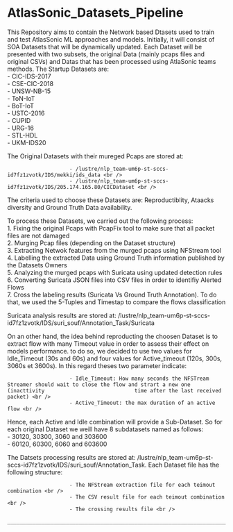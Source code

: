 # AtlasSonic_Datasets_Pipeline <br />
This Repository aims to contain the Network based Dtasets used to train and test AtlasSonic ML approaches and models. Initially, it will consist of SOA Datasets that will be dynamically updated. Each Dataset will be presented with two subsets, the original Data (mainly pcaps files and original CSVs) and Datas that has been processed using AtlaSonic teams methods. 
The Startup Datasets are: <br /> 
                        - CIC-IDS-2017 <br />
                        - CSE-CIC-2018 <br />
                        - UNSW-NB-15 <br />
                        - ToN-IoT <br />
                        - BoT-IoT <br />
                        - USTC-2016 <br />
                        - CUPID <br />
                        - URG-16 <br />
                        - STL-HDL <br />
                        - UKM-IDS20 <br />
                        
 The Original Datasets with their mureged Pcaps are stored at: <br />
 
                        - /lustre/nlp_team-um6p-st-sccs-id7fz1zvotk/IDS/mekki/ids_data <br />
                        - /lustre/nlp_team-um6p-st-sccs-id7fz1zvotk/IDS/205.174.165.80/CICDataset <br />
 
 The criteria used to choose these Datasets are: Reproductiblity, Ataacks diversity and Ground Truth Data availability. <br />
 
 To process these Datasets, we carried out the following process: <br />
                        1. Fixing the original Pcaps with PcapFix tool to make sure that all packet files are not damaged <br />
                        2. Murging Pcap files (depending on the Dataset structure) <br />
                        3. Extracting Netwok features from the murged pcaps using NFStream tool <br />
                        4.  Labelling the extracted Data using Ground Truth information published by the Datasets Owners <br />
                        5. Analyzing the murged pcaps with Suricata using updated detection rules <br />
                        6. Converting Suricata JSON files into CSV files in order to identifiy Alerted Flows <br />
                        7. Cross the labeling results (Suricata Vs Ground Truth Annotation). To do that, we used the 5-Tuples and Timestap to                                  compare the flows classification <br />

Suricata analysis results are stored at: /lustre/nlp_team-um6p-st-sccs-id7fz1zvotk/IDS/suri_souf/Annotation_Task/Suricata <br />

On an other hand, the idea behind reproducting the choosen Dataset is to extract flow with many Timeout value in order to assess their effect on models performance. to do so, we decided to use two values for Idle_Timeout (30s and 60s) and four values for Active_timeout (120s, 300s,  3060s et 3600s). In this regard theses two parameter indicate: <br />

                        - Idle_Timeout: How many seconds the NFSTream Streamer should wait to close the flow and strart a new one (inacttivity                             time after the last received packet) <br />
                        - Active_Timeout: the max duration of an active flow <br />
                        
Hence, each Active and Idle combination will provide a Sub-Dataset. So for each original Dataset we weill have 8 subdatasets named as follows: <br />
                        - 30120, 30300, 3060 and 303600 <br />
                        - 60120, 60300, 6060 and 603600 <br />
                    
The Datsets processing results are stored at: /lustre/nlp_team-um6p-st-sccs-id7fz1zvotk/IDS/suri_souf/Annotation_Task. Each Dataset file has the following structure: <br />

                        - The NFStream extraction file for each teimout combination <br />
                        - The CSV result file for each teimout combination <br />
                        - The crossing results file <br />
                        ______________________________________________________________________________________
